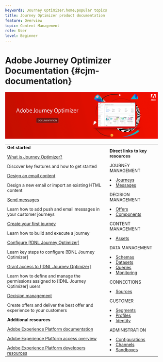 ```yaml
---
keywords: Journey Optimizer;home;popular topics
title: Journey Optimizer product documentation
feature: Overview
topic: Content Management
role: User
level: Beginner
---
```

# Adobe Journey Optimizer Documentation {#cjm-documentation}

![](using/assets/do-not-localize/banner-cjm.png) 



<table style="table-layout:fixed">
<tr>
  <td>
    <div><strong>Get started</strong>
    </div>
    <p>
    <em></em>
    <p>
    <div>
      <a href="using/get-started.md">What is Journey Optimizer?</a>
    </div>
    <p>Discover key features and how to get started
    <p>
    <div>
      <a href="using/design-emails.md">Design an email content</a>
    </div>
    <p>
    Design a new email or import an existing HTML content
    <p>
    <div>
      <a href="using/building-journeys/journeys-message.md">Send messages</a>
    </div>
    <p>Learn how to add push and email messages in your customer journeys
    <p>
    <div>
    <a href="using/building-journeys/journeys-uc.md">Create your first journey</a>
    </div>
    <p>Learn how to build and execute a journey
    <p>
    <div>
    <a href="using/configuration/get-started-configuration.md">Configure [!DNL Journey Optimizer]</a>
    </div>
    <p>Learn key steps to configure [!DNL Journey Optimizer]
    <p>
    <div>
    <a href="using/administration/permissions-overview.md">Grant access to [!DNL Journey Optimizer]</a>
    </div>
    <p>Learn how to define and manage the permissions assigned to [!DNL Journey Optimizer] users
    <p>
    <div>
    <a href="using/offers/get-started/starting-offer-decisioning.md">Decision management</a>
    </div>
    <p>Create offers and deliver the best offer and experience to your customers
    <p>
    <p>
    <div><strong>Additional resources</strong>
    </div>
    <p>
    <p>
    <div>
      <a href="https://experienceleague.adobe.com/docs/experience-platform/landing/home.html">Adobe Experience Platform documentation</a>
    </div>
    <p>
      <div>
      <a href="https://experienceleague.adobe.com/docs/experience-platform/access-control/home.html">Adobe Experience Platform access overview</a>
    </div>
    <p>
      <div>
      <a href="https://www.adobe.com/experience-platform/documentation-and-developer-resources.html">Adobe Experience Platform developers resources</a>
    </div>
  </td>
   <td>
   <div><strong>Direct links to key resources</strong>
    </div>
    <p>
    <em></em>
    <p>
    <p>JOURNEY MANAGEMENT</p>
    <li>
      <a href="using/building-journeys/journey-gs.md">Journeys</a>
    </li>
    <li>
      <a href="using/create-message.md">Messages</a>
    </li>
    <p>
    <p>DECISION MANAGEMENT</p>
    <li>
      <a href="using/offers/get-started/starting-offer-decisioning.md">Offers</a>
    </li>
     <li>
      <a href="using/offers/offer-library/key-steps.md">Components</a>
    </li>
    <p>
    <p>CONTENT MANAGEMENT</p>
    <li>
      <a href="using/assets-essentials.md">Assets</a>
    </li>
    <p>
    <p>DATA MANAGEMENT</p>
    <li>
      <a href="https://experienceleague.adobe.com/docs/experience-platform/xdm/tutorials/create-schema-ui.html">Schemas</a>
    </li>
     <li>
      <a href="https://experienceleague.adobe.com/docs/experience-platform/catalog/datasets/user-guide.html">Datasets</a>
    </li>
        <li>
      <a href="https://experienceleague.adobe.com/docs/experience-platform/query/ui/overview.html">Queries</a>
    </li>
     <li>
      <a href="https://experienceleague.adobe.com/docs/experience-platform/ingestion/quality/monitor-data-ingestion.html">Monitoring</a>
    </li>
    <p>
    <p>CONNECTIONS</p>
    <li>
      <a href="https://experienceleague.adobe.com/docs/experience-platform/sources/home.html">Sources</a>
    </li>
    <p>
    <p>CUSTOMER</p>
    <li>
      <a href="using/segment/about-segments.md">Segments</a>
    </li>
     <li>
      <a href="https://experienceleague.adobe.com/docs/experience-platform/profile/ui/user-guide.html">Profiles</a>
    </li>
    <li>
      <a href="https://experienceleague.adobe.com/docs/experience-platform/identity/namespaces.html#manage-namespaces">Identity</a>
    </li>
    <p>
    <p>ADMINISTRATION</p>
    <li>
      <a href="using/configuration/about-data-sources-events-actions.md">Configurations</a>
    </li>
    <li>
      <a href="using/configuration/get-started-configuration.md">Channels</a>
    </li>
     <li>
      <a href="using/administration/sandboxes.md">Sandboxes</a>
    </li>
  </td>
</tr>
</table>